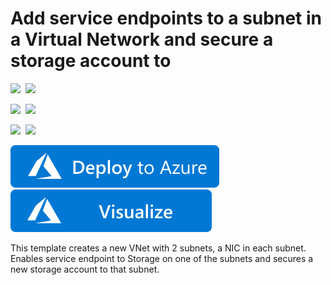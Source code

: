 # Add service endpoints to a subnet in a Virtual Network and secure a storage account to 

<IMG SRC="https://azurequickstartsservice.blob.core.windows.net/badges/201-vnet-2subnets-service-endpoints-storage-integration/PublicLastTestDate.svg" />&nbsp;
<IMG SRC="https://azurequickstartsservice.blob.core.windows.net/badges/201-vnet-2subnets-service-endpoints-storage-integration/PublicDeployment.svg" />&nbsp;

<IMG SRC="https://azurequickstartsservice.blob.core.windows.net/badges/201-vnet-2subnets-service-endpoints-storage-integration/FairfaxLastTestDate.svg" />&nbsp;
<IMG SRC="https://azurequickstartsservice.blob.core.windows.net/badges/201-vnet-2subnets-service-endpoints-storage-integration/FairfaxDeployment.svg" />&nbsp;

<IMG SRC="https://azurequickstartsservice.blob.core.windows.net/badges/201-vnet-2subnets-service-endpoints-storage-integration/BestPracticeResult.svg" />&nbsp;
<IMG SRC="https://azurequickstartsservice.blob.core.windows.net/badges/201-vnet-2subnets-service-endpoints-storage-integration/CredScanResult.svg" />&nbsp;

<a href="https://portal.azure.com/#create/Microsoft.Template/uri/https%3A%2F%2Fraw.githubusercontent.com%2FAzure%2Fazure-quickstart-templates%2Fmaster%2F201-vnet-2subnets-service-endpoints-storage-integration%2Fazuredeploy.json" target="_blank">
    <img src="https://raw.githubusercontent.com/Azure/azure-quickstart-templates/master/1-CONTRIBUTION-GUIDE/images/deploytoazure.svg?sanitize=true"/>
</a>
<a href="http://armviz.io/#/?load=https%3A%2F%2Fraw.githubusercontent.com%2FAzure%2Fazure-quickstart-templates%2Fmaster%2F201-vnet-2subnets-service-endpoints-storage-integration%2Fazuredeploy.json" target="_blank">
    <img src="https://raw.githubusercontent.com/Azure/azure-quickstart-templates/master/1-CONTRIBUTION-GUIDE/images/visualizebutton.svg?sanitize=true"/>
</a>

This template creates a new VNet with 2 subnets, a NIC in each subnet. Enables service endpoint to Storage on one of the subnets and secures a new storage account to that subnet.

